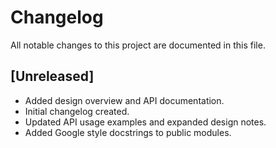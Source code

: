 # Changelog

All notable changes to this project are documented in this file.

## [Unreleased]
- Added design overview and API documentation.
- Initial changelog created.
- Updated API usage examples and expanded design notes.
- Added Google style docstrings to public modules.
